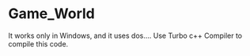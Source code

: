 # Game_World
It works only in Windows, and it uses dos....
Use Turbo c++ Compiler to compile this code.
